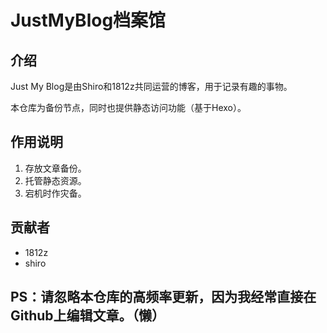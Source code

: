# JustMyBlog档案馆

## 介绍

Just My Blog是由Shiro和1812z共同运营的博客，用于记录有趣的事物。

本仓库为备份节点，同时也提供静态访问功能（基于Hexo）。

## 作用说明

1. 存放文章备份。
2. 托管静态资源。
3. 宕机时作灾备。

## 贡献者

* 1812z
* shiro

## PS：请忽略本仓库的高频率更新，因为我经常直接在Github上编辑文章。（懒）

